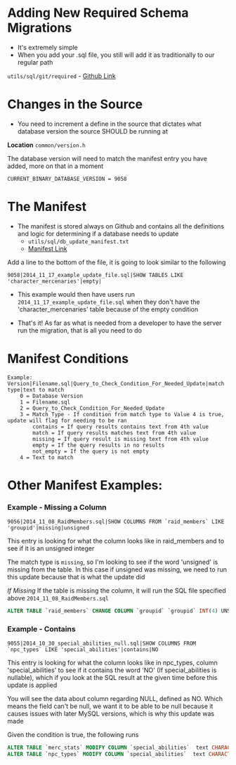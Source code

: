 # Adding New Required Schema Migrations

* It's extremely simple
* When you add your .sql file, you still will add it as traditionally
    to our regular path

`utils/sql/git/required` - [Github Link](https://github.com/EQEmu/Server/tree/master/utils/sql/git/required)

# Changes in the Source

* You need to increment a define in the source that dictates what database version the source SHOULD be running at

**Location** `common/version.h`

The database version will need to match the manifest entry you have added, more on that in a moment

`CURRENT_BINARY_DATABASE_VERSION = 9058`

# The Manifest

* The manifest is stored always on Github and contains all the definitions and logic for determining if a database needs to update
  * `utils/sql/db_update_manifest.txt`
  * [Manifest Link](https://github.com/EQEmu/Server/blob/master/utils/sql/db_update_manifest.txt)

Add a line to the bottom of the file, it is going to look similar to the following

```
9058|2014_11_17_example_update_file.sql|SHOW TABLES LIKE 'character_mercenaries'|empty|
```

* This example would then have users run `2014_11_17_example_update_file.sql` when they don't have the 'character_mercenaries' table because of the empty condition

* That's it! As far as what is needed from a developer to have the server run the migration, that is all you need to do

# Manifest Conditions

```
Example: Version|Filename.sql|Query_to_Check_Condition_For_Needed_Update|match type|text to match
	0 = Database Version
	1 = Filename.sql
	2 = Query_to_Check_Condition_For_Needed_Update
	3 = Match Type - If condition from match type to Value 4 is true, update will flag for needing to be ran
		contains = If query results contains text from 4th value
		match = If query results matches text from 4th value
		missing = If query result is missing text from 4th value
		empty = If the query results in no results
		not_empty = If the query is not empty
	4 = Text to match
```

# Other Manifest Examples:

### Example - Missing a Column

```
9056|2014_11_08_RaidMembers.sql|SHOW COLUMNS FROM `raid_members` LIKE 'groupid'|missing|unsigned
```

This entry is looking for what the column looks like in raid_members and to see if it is an unsigned integer

The match type is `missing`, so I'm looking to see if the word 'unsigned' is missing from the table. In this case if unsigned was missing, we need to run this update because that is what the update did

*If Missing*
If the table is missing the column, it will run the SQL file specified above `2014_11_08_RaidMembers.sql`

```sql
ALTER TABLE `raid_members` CHANGE COLUMN `groupid` `groupid` INT(4) UNSIGNED NOT NULL DEFAULT '0' AFTER `charid`;
```

### Example - Contains

```
9055|2014_10_30_special_abilities_null.sql|SHOW COLUMNS FROM `npc_types` LIKE 'special_abilities'|contains|NO
```

This entry is looking for what the column looks like in npc_types, column 'special_abilities' to see if it contains the word 'NO' (If special_abilities is nullable), which if you look at the SQL result at the given time before this update is applied

You will see the data about column regarding NULL, defined as NO. Which means the field can't be null, we want it to be able to be null because it causes issues with later MySQL versions, which is why this update was made

Given the condition is true, the following runs

```sql
ALTER TABLE `merc_stats` MODIFY COLUMN `special_abilities`  text CHARACTER SET latin1 COLLATE latin1_swedish_ci NULL;
ALTER TABLE `npc_types` MODIFY COLUMN `special_abilities`  text CHARACTER SET latin1 COLLATE latin1_swedish_ci NULL;
```